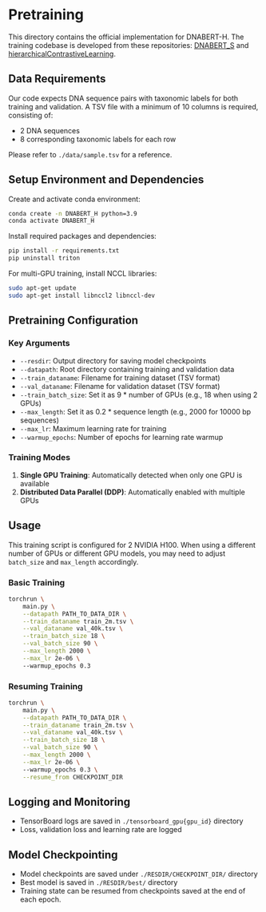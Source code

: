 # Pretraining

This directory contains the official implementation for DNABERT-H. The training codebase is developed from these repositories: [DNABERT_S](https://github.com/MAGICS-LAB/DNABERT_S) and [hierarchicalContrastiveLearning](hierarchicalContrastiveLearning).

## Data Requirements

Our code expects DNA sequence pairs with taxonomic labels for both training and validation. A TSV file with a minimum of 10 columns is required, consisting of:
- 2 DNA sequences 
- 8 corresponding taxonomic labels for each row

Please refer to `./data/sample.tsv` for a reference.

## Setup Environment and Dependencies

Create and activate conda environment:
```bash
conda create -n DNABERT_H python=3.9
conda activate DNABERT_H
```

Install required packages and dependencies:
```bash
pip install -r requirements.txt
pip uninstall triton 
```

For multi-GPU training, install NCCL libraries:
```bash
sudo apt-get update
sudo apt-get install libnccl2 libnccl-dev
```

## Pretraining Configuration

### Key Arguments

- `--resdir`: Output directory for saving model checkpoints
- `--datapath`: Root directory containing training and validation data
- `--train_dataname`: Filename for training dataset (TSV format)
- `--val_dataname`: Filename for validation dataset (TSV format)
- `--train_batch_size`: Set it as 9 * number of GPUs (e.g., 18 when using 2 GPUs)
- `--max_length`: Set it as 0.2 * sequence length (e.g., 2000 for 10000 bp sequences)
- `--max_lr`: Maximum learning rate for training
- `--warmup_epochs`: Number of epochs for learning rate warmup

### Training Modes

1. **Single GPU Training**: Automatically detected when only one GPU is available
2. **Distributed Data Parallel (DDP)**: Automatically enabled with multiple GPUs

## Usage

This training script is configured for 2 NVIDIA H100. When using a different number of GPUs or different GPU models, you may need to adjust `batch_size` and `max_length` accordingly.

### Basic Training

```bash
torchrun \
    main.py \
    --datapath PATH_TO_DATA_DIR \
    --train_dataname train_2m.tsv \
    --val_dataname val_40k.tsv \
    --train_batch_size 18 \
    --val_batch_size 90 \
    --max_length 2000 \
    --max_lr 2e-06 \ 
    --warmup_epochs 0.3
```

### Resuming Training

```bash
torchrun \
    main.py \
    --datapath PATH_TO_DATA_DIR \
    --train_dataname train_2m.tsv \
    --val_dataname val_40k.tsv \
    --train_batch_size 18 \
    --val_batch_size 90 \
    --max_length 2000 \
    --max_lr 2e-06 \ 
    --warmup_epochs 0.3 \
    --resume_from CHECKPOINT_DIR
```

## Logging and Monitoring

- TensorBoard logs are saved in `./tensorboard_gpu{gpu_id}` directory
- Loss, validation loss and learning rate are logged

## Model Checkpointing

- Model checkpoints are saved under `./RESDIR/CHECKPOINT_DIR/` directory
- Best model is saved in `./RESDIR/best/` directory
- Training state can be resumed from checkpoints saved at the end of each epoch.




